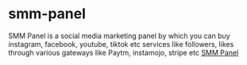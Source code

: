 # smm-panel
SMM Panel is a social media marketing panel by which you can buy instagram, facebook, youtube, tiktok etc services like followers, likes through various gateways like Paytm, instamojo, stripe etc
<a href="https://khansmm.in/">SMM Panel</a>

